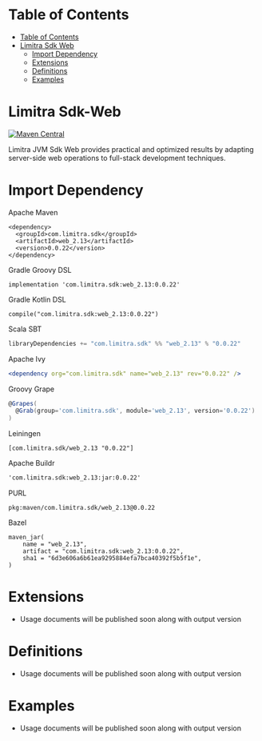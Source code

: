 Table of Contents
=================

- [Table of Contents](#table-of-contents)
- [Limitra Sdk Web](#limitra-sdk-web)
    - [Import Dependency](#import-dependency)
    - [Extensions](#extensions)
    - [Definitions](#definitions)
    - [Examples](#examples)

Limitra Sdk-Web
=======

[![Maven Central](https://img.shields.io/maven-central/v/com.limitra.sdk/web_2.13.svg?label=Maven%20Central)](https://search.maven.org/search?q=g:%22com.limitra.sdk%22%20AND%20a:%22web_2.13%22)

Limitra JVM Sdk Web provides practical and optimized results by adapting server-side web operations to full-stack development techniques. 

Import Dependency
=================

Apache Maven
````Maven
<dependency>
  <groupId>com.limitra.sdk</groupId>
  <artifactId>web_2.13</artifactId>
  <version>0.0.22</version>
</dependency>
````

Gradle Groovy DSL
````Gradle Groovy DSL
implementation 'com.limitra.sdk:web_2.13:0.0.22'
````

Gradle Kotlin DSL
````Gradle Kotlin DSL
compile("com.limitra.sdk:web_2.13:0.0.22")
````

Scala SBT
````Scala SBT
libraryDependencies += "com.limitra.sdk" %% "web_2.13" % "0.0.22"
````

Apache Ivy
````Apache Ivy
<dependency org="com.limitra.sdk" name="web_2.13" rev="0.0.22" />
````

Groovy Grape
````Groovy Grape
@Grapes(
  @Grab(group='com.limitra.sdk', module='web_2.13', version='0.0.22')
)
````

Leiningen
````Leiningen
[com.limitra.sdk/web_2.13 "0.0.22"]
````

Apache Buildr
````Apache Buildr
'com.limitra.sdk:web_2.13:jar:0.0.22'
````

PURL
````PURL
pkg:maven/com.limitra.sdk/web_2.13@0.0.22
````

Bazel
````Bazel
maven_jar(
    name = "web_2.13",
    artifact = "com.limitra.sdk:web_2.13:0.0.22",
    sha1 = "6d3e606a6b61ea9295884efa7bca40392f5b5f1e",
)
````

Extensions
==========

* Usage documents will be published soon along with output version

Definitions
=========

* Usage documents will be published soon along with output version

Examples
========

* Usage documents will be published soon along with output version
